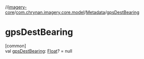 //[imagery-core](../../../index.md)/[com.chrynan.imagery.core.model](../index.md)/[Metadata](index.md)/[gpsDestBearing](gps-dest-bearing.md)

# gpsDestBearing

[common]\
val [gpsDestBearing](gps-dest-bearing.md): [Float](https://kotlinlang.org/api/latest/jvm/stdlib/kotlin/-float/index.html)? = null
